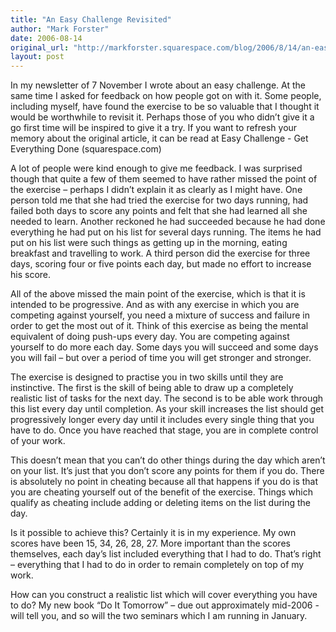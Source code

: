 ```yaml
---
title: "An Easy Challenge Revisited"
author: "Mark Forster"
date: 2006-08-14
original_url: "http://markforster.squarespace.com/blog/2006/8/14/an-easy-challenge-revisited.html"
layout: post
---
```


In my newsletter of 7 November I wrote about an easy challenge. At the same time I asked for feedback on how people got on with it. Some people, including myself, have found the exercise to be so valuable that I thought it would be worthwhile to revisit it. Perhaps those of you who didn’t give it a go first time will be inspired to give it a try. If you want to refresh your memory about the original article, it can be read at Easy Challenge - Get Everything Done (squarespace.com)

A lot of people were kind enough to give me feedback. I was surprised though that quite a few of them seemed to have rather missed the point of the exercise – perhaps I didn’t explain it as clearly as I might have. One person told me that she had tried the exercise for two days running, had failed both days to score any points and felt that she had learned all she needed to learn. Another reckoned he had succeeded because he had done everything he had put on his list for several days running. The items he had put on his list were such things as getting up in the morning, eating breakfast and travelling to work. A third person did the exercise for three days, scoring four or five points each day, but made no effort to increase his score.

All of the above missed the main point of the exercise, which is that it is intended to be progressive. And as with any exercise in which you are competing against yourself, you need a mixture of success and failure in order to get the most out of it. Think of this exercise as being the mental equivalent of doing push-ups every day. You are competing against yourself to do more each day. Some days you will succeed and some days you will fail – but over a period of time you will get stronger and stronger.

The exercise is designed to practise you in two skills until they are instinctive. The first is the skill of being able to draw up a completely realistic list of tasks for the next day. The second is to be able work through this list every day until completion. As your skill increases the list should get progressively longer every day until it includes every single thing that you have to do. Once you have reached that stage, you are in complete control of your work.

This doesn’t mean that you can’t do other things during the day which aren’t on your list. It’s just that you don’t score any points for them if you do. There is absolutely no point in cheating because all that happens if you do is that you are cheating yourself out of the benefit of the exercise. Things which qualify as cheating include adding or deleting items on the list during the day.

Is it possible to achieve this? Certainly it is in my experience. My own scores have been 15, 34, 26, 28, 27. More important than the scores themselves, each day’s list included everything that I had to do. That’s right – everything that I had to do in order to remain completely on top of my work.

How can you construct a realistic list which will cover everything you have to do? My new book “Do It Tomorrow” – due out approximately mid-2006 - will tell you, and so will the two seminars which I am running in January.
